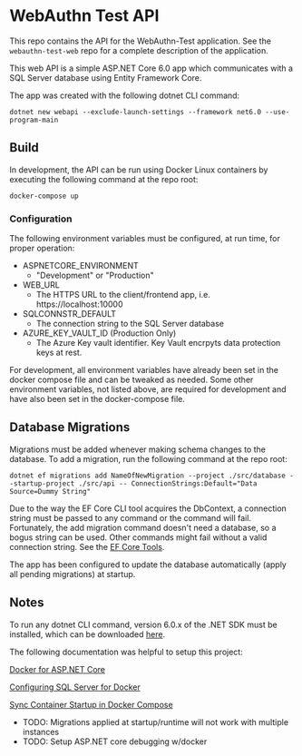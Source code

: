 # WebAuthn Test API
This repo contains the API for the WebAuthn-Test application. See the `webauthn-test-web` repo for a
complete description of the application.

This web API is a simple <span>ASP.</span>NET Core 6.0 app which communicates with a SQL Server database using
Entity Framework Core.

The app was created with the following dotnet CLI command:

 ```dotnet new webapi --exclude-launch-settings --framework net6.0 --use-program-main```

## Build
In development, the API can be run using Docker Linux containers by executing the following command at the repo root:

```docker-compose up```

### Configuration
The following environment variables must be configured, at run time, for proper operation:

* ASPNETCORE_ENVIRONMENT
  * "Development" or "Production"
* WEB_URL
  * The HTTPS URL to the client/frontend app, i.e. https://localhost:10000
* SQLCONNSTR_DEFAULT
  * The connection string to the SQL Server database
* AZURE_KEY_VAULT_ID (Production Only)
  * The Azure Key vault identifier. Key Vault encrpyts data protection keys at rest.

For development, all environment variables have already been set in the docker compose file and can
be tweaked as needed. Some other environment variables, not listed above, are required for development and
have also been set in the docker-compose file.

## Database Migrations
Migrations must be added whenever making schema changes to the database. To add a migration, run the following command
at the repo root:

```dotnet ef migrations add NameOfNewMigration --project ./src/database --startup-project ./src/api -- ConnectionStrings:Default="Data Source=Dummy String"```

Due to the way the EF Core CLI tool acquires the DbContext, a connection string must be passed to any command or the
command will fail. Fortunately, the add migration command doesn't need a database, so a bogus string can be used.
Other commands might fail without a valid connection string. See the [EF Core Tools](https://learn.microsoft.com/en-us/ef/core/cli/dotnet).

The app has been configured to update the database automatically (apply all pending migrations) at startup.

## Notes

To run any dotnet CLI command, version 6.0.x of the .NET SDK must be installed, which can be downloaded
[here](https://dotnet.microsoft.com/en-us/download/dotnet/6.0).

The following documentation was helpful to setup this project:

[Docker for <span>ASP.</span>NET Core](https://learn.microsoft.com/en-us/aspnet/core/host-and-deploy/docker/building-net-docker-images?view=aspnetcore-6.0)

[Configuring SQL Server for Docker](https://learn.microsoft.com/en-us/sql/linux/sql-server-linux-docker-container-configure)

[Sync Container Startup in Docker Compose](https://github.com/vishnubob/wait-for-it)


* TODO: Migrations applied at startup/runtime will not work with multiple instances
* TODO: Setup <span>ASP.</span>NET core debugging w/docker
